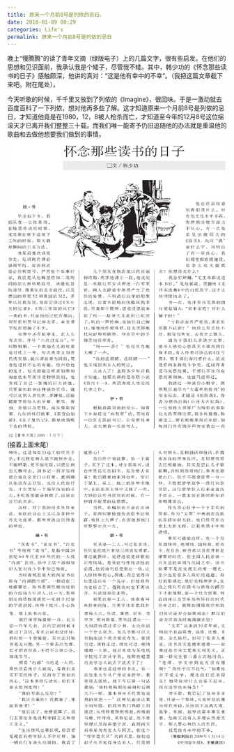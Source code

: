 ```yaml
---
title: 原来一个月前8号是列侬的忌日。
date: 2010-01-09 00:29
categories: Life's
permalink: 原来一个月前8号是列侬的忌日
---
```


晚上“慢腾腾”的读了青年文摘（绿版电子）上的几篇文字，很有些启发。在他们的思想和见识面前，我承认我是个矮子，尽管我不矮。其中，韩少功的《怀念那些读书的日子》感触颇深，他讲的真对：“这是他有幸中的不幸”。（我把这篇文章截下来吧。附在尾处）。

今天听歌的时候，千千里又放到了列侬的《Imagine》，很回味。于是一激动就去百度百科了一下列侬，想对他再多些了解。这才知道原来一个月前8号是列侬的忌日，才知道他竟是在1980，12，8被人枪杀而亡，才知道至今年的12月8号这位摇滚天才已离开我们整整三十载。而我们唯一能寄予仍旧追随他的办法就是重温他的歌曲和去做他想要我们做到的事情。

![](image/图/原来一个月前8号是列侬的忌日01.jpg)
![](image/图/原来一个月前8号是列侬的忌日02.jpg)
(接着上面末尾）
![](image/图/原来一个月前8号是列侬的忌日03.jpg)
![](image/图/原来一个月前8号是列侬的忌日04.jpg)
